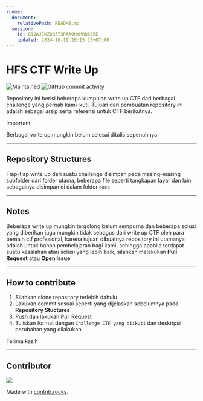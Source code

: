 ```yaml
---
runme:
  document:
    relativePath: README.md
  session:
    id: 01JAJEKZ0B373PAA9NYMRD605E
    updated: 2024-10-19 20:15:15+07:00
---
```


# HFS CTF Write Up

![Maintained](ht****************************************************vg) ![GitHub commit activity](ht******************************************************************ps)

Repository ini berisi beberapa kumpulan write up CTF dari berbagai challenge yang pernah kami ikuti. Tujuan dari pembuatan repository ini adalah sebagai arsip serta referensi untuk CTF berikutnya.

> [!IMPORTANT]
> Berbagai write up mungkin belum selesai ditulis sepenuhnya

---

## Repository Structures

Tiap-tiap write up dari suatu challenge disimpan pada masing-masing subfolder dari folder utama, beberapa file seperti tangkapan layar dan lain sebagainya disimpan di dalam folder `docs`

---

## Notes

Beberapa write up mungkin tergolong belum sempurna dan beberapa solusi yang diberikan juga mungkin tidak sebagus dari write up CTF oleh para pemain ctf profesional, karena tujuan dibuatnya repository ini utamanya adalah untuk bahan pembelajaran bagi kami, sehingga apabila terdapat suatu kesalahan atau solusi yang lebih baik, silahkan melakukan **Pull Request** atau **Open Issue**

---

## How to contribute

1. Silahkan clone repository terlebih dahulu
2. Lakukan commit sesuai seperti yang dijelaskan sebelumnya pada **Repository Stuctures**
3. Push dan lakukan Pull Request
4. Tuliskan format dengan `Challenge CTF yang diikuti` dan deskripsi perubahan yang dilakukan

Terima kasih

---

## Contributor

<a href="ht********************************************************rs">
  <img src="ht**************************************************up" />
</a>

Made with [contrib.rocks](ht*****************ks).

